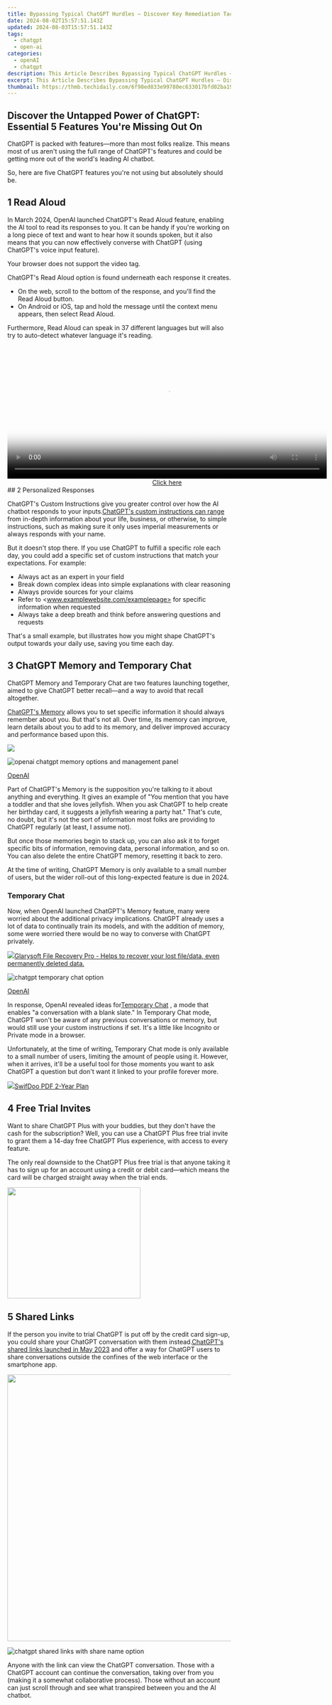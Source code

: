```yaml
---
title: Bypassing Typical ChatGPT Hurdles – Discover Key Remediation Tactics
date: 2024-08-02T15:57:51.143Z
updated: 2024-08-03T15:57:51.143Z
tags:
  - chatgpt
  - open-ai
categories:
  - openAI
  - chatgpt
description: This Article Describes Bypassing Typical ChatGPT Hurdles – Discover Key Remediation Tactics
excerpt: This Article Describes Bypassing Typical ChatGPT Hurdles – Discover Key Remediation Tactics
thumbnail: https://thmb.techidaily.com/6f98ed833e99780ec633017bfd02ba19a6f592b2168edc5e24a71f77a22d913e.jpg
---
```


## Discover the Untapped Power of ChatGPT: Essential 5 Features You're Missing Out On

 ChatGPT is packed with features—more than most folks realize. This means most of us aren't using the full range of ChatGPT's features and could be getting more out of the world's leading AI chatbot.

 So, here are five ChatGPT features you're not using but absolutely should be.

## 1 Read Aloud

 In March 2024, OpenAI launched ChatGPT's Read Aloud feature, enabling the AI tool to read its responses to you. It can be handy if you're working on a long piece of text and want to hear how it sounds spoken, but it also means that you can now effectively converse with ChatGPT (using ChatGPT's voice input feature).

 Your browser does not support the video tag.

 ChatGPT's Read Aloud option is found underneath each response it creates.

* On the web, scroll to the bottom of the response, and you'll find the Read Aloud button.
* On Android or iOS, tap and hold the message until the context menu appears, then select Read Aloud.

 Furthermore, Read Aloud can speak in 37 different languages but will also try to auto-detect whatever language it's reading.

<!-- affiliate ads begin -->
<span id="1993652">
					<video width="720" height="300" style="cursor:pointer"
           poster="//a.impactradius-go.com/display-clicktoplayimage/1993652.jpeg"
           onclick="if(!this.playClicked){this.play();this.setAttribute('controls',true);this.playClicked=true;}">
	   <source src="//a.impactradius-go.com/display-ad/22993-1993652">
	   <img src="//a.impactradius-go.com/display-clicktoplayimage/1993652.jpeg" style="border: none; height: 100%; width: 100%; object-fit: contain">
	</video>
	<div style="width:720px;text-align:center"><a href="javascript:window.open(decodeURIComponent('https%3A%2F%2Fhomestyler.sjv.io%2Fc%2F5597632%2F1993652%2F22993'), '_blank');void(0);">Click here</a></div>
</span>
<img height="0" width="0" src="https://imp.pxf.io/i/5597632/1993652/22993" style="position:absolute;visibility:hidden;" border="0" />
<!-- affiliate ads end -->
## 2 Personalized Responses

 ChatGPT's Custom Instructions give you greater control over how the AI chatbot responds to your inputs.[ChatGPT's custom instructions can range](https://www.makeuseof.com/best-ways-to-use-chatgpt-custom-instructions/) from in-depth information about your life, business, or otherwise, to simple instructions, such as making sure it only uses imperial measurements or always responds with your name.

 But it doesn't stop there. If you use ChatGPT to fulfill a specific role each day, you could add a specific set of custom instructions that match your expectations. For example:

* Always act as an expert in your field
* Break down complex ideas into simple explanations with clear reasoning
* Always provide sources for your claims
* Refer to <www.examplewebsite.com/examplepage> for specific information when requested
* Always take a deep breath and think before answering questions and requests

 That's a small example, but illustrates how you might shape ChatGPT's output towards your daily use, saving you time each day.

## 3 ChatGPT Memory and Temporary Chat

 ChatGPT Memory and Temporary Chat are two features launching together, aimed to give ChatGPT better recall—and a way to avoid that recall altogether.

[ChatGPT's Memory](https://help.openai.com/en/articles/8590148-memory-faq) allows you to set specific information it should always remember about you. But that's not all. Over time, its memory can improve, learn details about you to add to its memory, and deliver improved accuracy and performance based upon this.

<!-- affiliate ads begin -->
<a href="https://shop.systoolsgroup.com/affiliate.php?ACCOUNT=SYSTOOBY&AFFILIATE=108875&PATH=https%3A%2F%2Fwww.systoolsgroup.com%3FAFFILIATE%3D108875%26RESOURCE%3DSysTools%2BOST%2BRecovery"><img src="https://www.systoolsgroup.com/box/ost-recovery.png" border="0"></a>
<!-- affiliate ads end -->
![openai chatgpt memory options and management panel](https://static1.makeuseofimages.com/wordpress/wp-content/uploads/2024/03/openai-chatgpt-memory-options-and-management-panel.png)

[OpenAI](https://help.openai.com/en/articles/8590148-memory-faq)

 Part of ChatGPT's Memory is the supposition you're talking to it about anything and everything. It gives an example of "You mention that you have a toddler and that she loves jellyfish. When you ask ChatGPT to help create her birthday card, it suggests a jellyfish wearing a party hat." That's cute, no doubt, but it's not the sort of information most folks are providing to ChatGPT regularly (at least, I assume not).

 But once those memories begin to stack up, you can also ask it to forget specific bits of information, removing data, personal information, and so on. You can also delete the entire ChatGPT memory, resetting it back to zero.

 At the time of writing, ChatGPT Memory is only available to a small number of users, but the wider roll-out of this long-expected feature is due in 2024.

### Temporary Chat

 Now, when OpenAI launched ChatGPT's Memory feature, many were worried about the additional privacy implications. ChatGPT already uses a lot of data to continually train its models, and with the addition of memory, some were worried there would be no way to converse with ChatGPT privately.

<!-- affiliate ads begin -->
<a href="https://order.glarysoft.com/order/checkout.php?PRODS=35408920&QTY=1&AFFILIATE=108875&CART=1"><img src="https://secure.avangate.com/images/merchant/6734fa703f6633ab896eecbdfad8953a/products/FR-200-1.png" border="0">Glarysoft File Recovery Pro - Helps to recover your lost file/data, even permanently deleted data. </a>
<!-- affiliate ads end -->
![chatgpt temporary chat option](https://static1.makeuseofimages.com/wordpress/wp-content/uploads/2024/03/chatgpt-temporary-chat-option.jpg)

[OpenAI](https://openai.com/blog/memory-and-new-controls-for-chatgpt)

 In response, OpenAI revealed ideas for[Temporary Chat](https://help.openai.com/en/articles/8914046-temporary-chat-faq) , a mode that enables "a conversation with a blank slate." In Temporary Chat mode, ChatGPT won't be aware of any previous conversations or memory, but would still use your custom instructions if set. It's a little like Incognito or Private mode in a browser.

 Unfortunately, at the time of writing, Temporary Chat mode is only available to a small number of users, limiting the amount of people using it. However, when it arrives, it'll be a useful tool for those moments you want to ask ChatGPT a question but don't want it linked to your profile forever more.

<!-- affiliate ads begin -->
<a href="https://purchase.swifdoo.com/order/checkout.php?PRODS=40002580&QTY=1&AFFILIATE=108875&CART=1"><img src="https://secure.avangate.com/images/merchant/8b932759a5a04ddb34bf79e3f9072e4b/products/3_Product%20box%20white-1024x1024.png" border="0">SwifDoo PDF 2-Year Plan</a>
<!-- affiliate ads end -->
## 4 Free Trial Invites

 Want to share ChatGPT Plus with your buddies, but they don't have the cash for the subscription? Well, you can use a ChatGPT Plus free trial invite to grant them a 14-day free ChatGPT Plus experience, with access to every feature.

 The only real downside to the ChatGPT Plus free trial is that anyone taking it has to sign up for an account using a credit or debit card—which means the card will be charged straight away when the trial ends.

<!-- affiliate ads begin -->
<a href="https://bluettius.sjv.io/c/5597632/2027209/17108" target="_top" id="2027209"><img src="//a.impactradius-go.com/display-ad/17108-2027209" border="0" alt="" width="300" height="250"/></a><img height="0" width="0" src="https://imp.pxf.io/i/5597632/2027209/17108" style="position:absolute;visibility:hidden;" border="0" />
<!-- affiliate ads end -->
## 5 Shared Links

 If the person you invite to trial ChatGPT is put off by the credit card sign-up, you could share your ChatGPT conversation with them instead.[ChatGPT's shared links launched in May 2023](https://www.makeuseof.com/what-are-chatgpt-shared-links-how-do-they-work/) and offer a way for ChatGPT users to share conversations outside the confines of the web interface or the smartphone app.

<!-- affiliate ads begin -->
<a href="https://appsumo.8odi.net/c/5597632/2087394/7443" target="_top" id="2087394"><img src="//a.impactradius-go.com/display-ad/7443-2087394" border="0" alt="" width="1200" height="600"/></a><img height="0" width="0" src="https://appsumo.8odi.net/i/5597632/2087394/7443" style="position:absolute;visibility:hidden;" border="0" />
<!-- affiliate ads end -->
![chatgpt shared links with share name option](https://static1.makeuseofimages.com/wordpress/wp-content/uploads/2024/03/chatgpt-shared-links-with-share-name-option.jpg)

 Anyone with the link can view the ChatGPT conversation. Those with a ChatGPT account can continue the conversation, taking over from you (making it a somewhat collaborative process). Those without an account can just scroll through and see what transpired between you and the AI chatbot.


<ins class="adsbygoogle"
     style="display:block"
     data-ad-format="autorelaxed"
     data-ad-client="ca-pub-7571918770474297"
     data-ad-slot="1223367746"></ins>



<ins class="adsbygoogle"
     style="display:block"
     data-ad-client="ca-pub-7571918770474297"
     data-ad-slot="8358498916"
     data-ad-format="auto"
     data-full-width-responsive="true"></ins>
